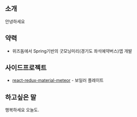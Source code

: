 
## 소개

안녕하세요

## 약력

- 위즈돔에서 Spring기반의 굿모닝미리(경기도 좌석예약버스)앱 개발


## 사이드프로젝트

- [react-redux-material-meteor](https://github.com/isme2n/react-redux-material-meteor) - 보일러 플레이트

## 하고싶은 말

행복하세요 오늘도.
